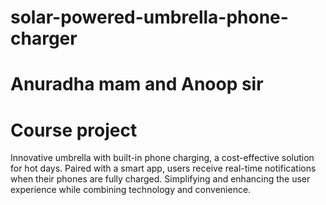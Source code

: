 # solar-powered-umbrella-phone-charger
# Anuradha mam and Anoop sir
# Course project
Innovative umbrella with built-in phone charging, a cost-effective solution for hot days. Paired with a smart
app, users receive real-time notifications when their phones are fully charged. Simplifying and enhancing the
user experience while combining technology and convenience.
